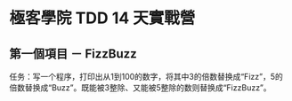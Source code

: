 # 極客學院 TDD 14 天實戰營
## 第一個項目 － FizzBuzz
任务：写一个程序，打印出从1到100的数字，将其中3的倍数替换成“Fizz”，5的倍数替换成“Buzz”。既能被3整除、又能被5整除的数则替换成“FizzBuzz”。
